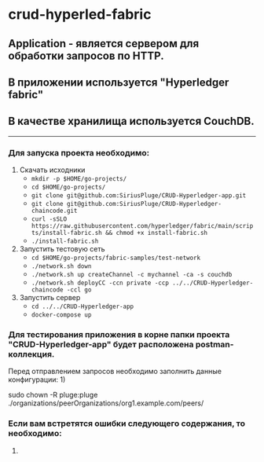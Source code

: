# crud-hyperled-fabric 
## Application - является сервером для обработки запросов по HTTP.
## В приложении используется "Hyperledger fabric"
## В качестве хранилища используется CouchDB.
_________________

### Для запуска проекта необходимо:

1) Скачать исходники    
    - ```mkdir -p $HOME/go-projects/```
    - ```cd $HOME/go-projects/```
    - ```git clone git@github.com:SiriusPluge/CRUD-Hyperledger-app.git```
    - ```git clone git@github.com:SiriusPluge/CRUD-Hyperledger-chaincode.git```
    - ```curl -sSLO https://raw.githubusercontent.com/hyperledger/fabric/main/scripts/install-fabric.sh && chmod +x install-fabric.sh```
    - ```./install-fabric.sh```
2) Запустить тестовую сеть
    - ```cd $HOME/go-projects/fabric-samples/test-network```
    - ```./network.sh down```
    - ```./network.sh up createChannel -c mychannel -ca -s couchdb```
    - ```./network.sh deployCC -ccn private -ccp ../../CRUD-Hyperledger-chaincode -ccl go```
3) Запустить сервер
    - ```cd ../../CRUD-Hyperledger-app```
    - ```docker-compose up```

### Для тестирования приложения в корне папки проекта "CRUD-Hyperledger-app" будет расположена postman-коллекция.
Перед отправлением запросов необходимо заполнить данные конфигурации:
1) 


sudo chown -R pluge:pluge ./organizations/peerOrganizations/org1.example.com/peers/

### Если вам встретятся ошибки следующего содержания, то необходимо:
1) 